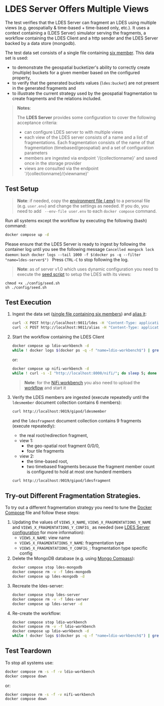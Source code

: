 # LDES Server Offers Multiple Views
The test verifies that the LDES Server can fragment an LDES using multiple views (e.g. geospatially & time-based + time-based only, etc.). It uses a context containing a (LDES Server) simulator serving the fragments, a workflow containing the LDES Client and a http sender and the LDES Server backed by a data store (mongodb).

The test data set consists of a single file containing [six member](./data/six-members.jsonld). This data set is used:
* to demonstrate the geospatial bucketizer's ability to correctly create (multiple) buckets for a given member based on the configured property,
* to verify that the generated buckets values (`ldes:bucket`) are not present in the generated fragments and
* to illustrate the current strategy used by the geospatial fragmentation to create fragments and the relations included.

> **Notes**:
>
> The **LDES Server** provides some configuration to cover the following acceptance criteria:
> * can configure LDES server to with multiple views
> * each view of the LDES server consists of a name and a list of fragmentations. Each fragmentation consists of the name of that fragmentation (timebased/geospatial) and a set of configuration parameters
> * members are ingested via endpoint '/{collectionname}' and saved once in the storage provider
> * views are consulted via the endpoint '/{collectionname}/{viewname}'

## Test Setup
> **Note**: if needed, copy the [environment file (.env)](./.env) to a personal file (e.g. `user.env`) and change the settings as needed. If you do, you need to add ` --env-file user.env` to each `docker compose` command.

Run all systems except the workflow by executing the following (bash) command:
```bash
docker compose up -d
```
Please ensure that the LDES Server is ready to ingest by following the container log until you see the following message `Cancelled mongock lock daemon`:
    ```bash
    docker logs --tail 1000 -f $(docker ps -q --filter "name=ldes-server$")
    ```
Press `CTRL-C` to stop following the log.

> **Note**: as of server v1.0 which uses dynamic configuration you need to execute the [seed script](./config/seed.sh) to setup the LDES with its views:
```
chmod +x ./config/seed.sh
sh ./config/seed.sh
```

## Test Execution
1. Ingest the data set ([single file containing six members](./data/six-members.jsonld)) and [alias it](./create-alias.json):
    ```bash
    curl -X POST http://localhost:9011/ldes -H 'Content-Type: application/ld+json' -d '@data/six-members.jsonld'
    curl -X POST http://localhost:9011/alias -H "Content-Type: application/json" -d '@data/create-alias.json'
    ```

2. Start the workflow containing the LDES Client
    ```bash
    docker compose up ldio-workbench -d
    while ! docker logs $(docker ps -q -f "name=ldio-workbench$") | grep 'Started Application in' ; do sleep 1; done
    ```
    or:
    ```bash
    docker compose up nifi-workbench -d
    while ! curl -s -I "http://localhost:8000/nifi/"; do sleep 5; done
    ```
    > **Note**: for the [NiFi workbench](http://localhost:8000/nifi/) you also need to upload the [workflow](./nifi-workflow.json) and start it

3. Verify the LDES members are ingested (execute repeatedly until the `ldesmember` document collection contains 6 members):
    ```bash
    curl http://localhost:9019/gipod/ldesmember
    ```
    and the `ldesfragment` document collection contains 9 fragments (execute repeatedly):
    * the real root/redirection fragment, 
    * view 1:
      * the geo-spatial root fragment 0/0/0, 
      * four tile fragments
    * view 2:
      * the time-based root,
      * two timebased fragments because the fragment member count is configured to hold at most one hunderd members 
    ```bash
    curl http://localhost:9019/gipod/ldesfragment
    ```

## Try-out Different Fragmentation Strategies.
To try out a different fragmentation strategy you need to tune the [Docker Compose](./docker-compose.yml) file and follow these steps:
1. Updating the values of `VIEWS_X_NAME`, `VIEWS_X_FRAGMENTATIONS_Y_NAME` and `VIEWS_X_FRAGMENTATIONS_Y_CONFIG_` as needed (see [LDES Server configuration](https://github.com/Informatievlaanderen/VSDS-LDESServer4J#application-configuration) for more information):
    * `VIEWS_X_NAME`: view name
    * `VIEWS_X_FRAGMENTATIONS_Y_NAME`: fragmentation type
    * `VIEWS_X_FRAGMENTATIONS_Y_CONFIG_`: fragmentation type specific config
2. Delete the MongoDB database (e.g. using [Mongo Compass](https://www.mongodb.com/products/compass)):
    ```bash
    docker compose stop ldes-mongodb
    docker compose rm -v -f ldes-mongodb
    docker compose up ldes-mongodb -d   
    ``` 
3. Recreate the ldes-server:
    ```bash
    docker compose stop ldes-server
    docker compose rm -v -f ldes-server
    docker compose up ldes-server -d   
    ``` 
4. Re-create the workflow:
    ```bash
    docker compose stop ldio-workbench
    docker compose rm -v -f ldio-workbench
    docker compose up ldio-workbench -d   
    while ! docker logs $(docker ps -q -f "name=ldio-workbench$") | grep 'Started Application in' ; do sleep 1; done
    ```

## Test Teardown
To stop all systems use:
```bash
docker compose rm -s -f -v ldio-workbench
docker compose down
```
or:
```bash
docker compose rm -s -f -v nifi-workbench
docker compose down
```

